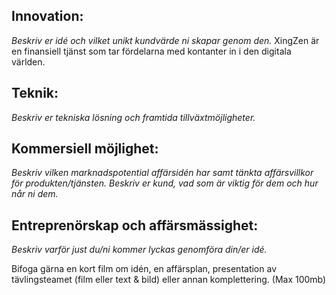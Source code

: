 

## Innovation:
*Beskriv er idé och vilket unikt kundvärde ni skapar genom den.*
XingZen är en finansiell tjänst som tar fördelarna med kontanter in i den digitala världen.


## Teknik:
*Beskriv er tekniska lösning och framtida tillväxtmöjligheter.*

## Kommersiell möjlighet:
*Beskriv vilken marknadspotential affärsidén har samt tänkta affärsvillkor för produkten/tjänsten. Beskriv er kund, vad som är viktig för dem och hur når ni dem.*

## Entreprenörskap och affärsmässighet:
*Beskriv varför just du/ni kommer lyckas genomföra din/er idé.*



Bifoga gärna en kort film om idén, en affärsplan, presentation av tävlingsteamet (film eller text & bild) eller annan komplettering. (Max 100mb)
